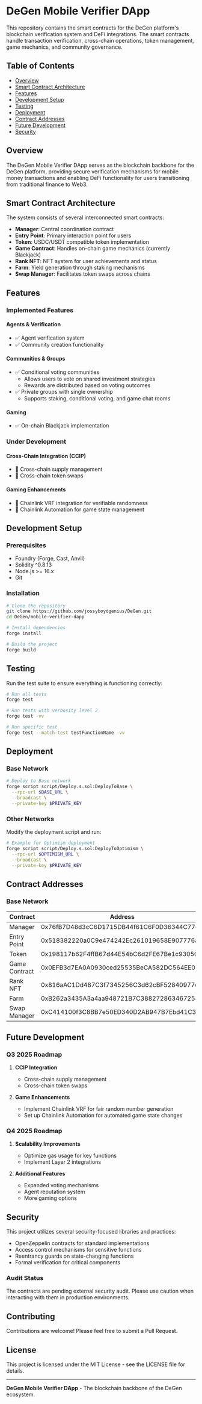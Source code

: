 # DeGen Mobile Verifier DApp

This repository contains the smart contracts for the DeGen platform's blockchain verification system and DeFi integrations. The smart contracts handle transaction verification, cross-chain operations, token management, game mechanics, and community governance.

## Table of Contents

- [Overview](#overview)
- [Smart Contract Architecture](#smart-contract-architecture)
- [Features](#features)
- [Development Setup](#development-setup)
- [Testing](#testing)
- [Deployment](#deployment)
- [Contract Addresses](#contract-addresses)
- [Future Development](#future-development)
- [Security](#security)

## Overview

The DeGen Mobile Verifier DApp serves as the blockchain backbone for the DeGen platform, providing secure verification mechanisms for mobile money transactions and enabling DeFi functionality for users transitioning from traditional finance to Web3.

## Smart Contract Architecture

The system consists of several interconnected smart contracts:

- **Manager**: Central coordination contract
- **Entry Point**: Primary interaction point for users
- **Token**: USDC/USDT compatible token implementation
- **Game Contract**: Handles on-chain game mechanics (currently Blackjack)
- **Rank NFT**: NFT system for user achievements and status
- **Farm**: Yield generation through staking mechanisms
- **Swap Manager**: Facilitates token swaps across chains

## Features

### Implemented Features

#### Agents & Verification
- ✅ Agent verification system
- ✅ Community creation functionality

#### Communities & Groups
- ✅ Conditional voting communities
  - Allows users to vote on shared investment strategies
  - Rewards are distributed based on voting outcomes
- ✅ Private groups with single ownership
  - Supports staking, conditional voting, and game chat rooms

#### Gaming
- ✅ On-chain Blackjack implementation

### Under Development

#### Cross-Chain Integration (CCIP)
- 🔄 Cross-chain supply management
- 🔄 Cross-chain token swaps

#### Gaming Enhancements
- 🔄 Chainlink VRF integration for verifiable randomness
- 🔄 Chainlink Automation for game state management

## Development Setup

### Prerequisites

- Foundry (Forge, Cast, Anvil)
- Solidity ^0.8.13
- Node.js >= 16.x
- Git

### Installation

```bash
# Clone the repository
git clone https://github.com/jossyboydgenius/DeGen.git
cd DeGen/mobile-verifier-dapp

# Install dependencies
forge install

# Build the project
forge build
```

## Testing

Run the test suite to ensure everything is functioning correctly:

```bash
# Run all tests
forge test

# Run tests with verbosity level 2
forge test -vv

# Run specific test
forge test --match-test testFunctionName -vv
```

## Deployment

### Base Network

```bash
# Deploy to Base network
forge script script/Deploy.s.sol:DeployToBase \
  --rpc-url $BASE_URL \
  --broadcast \
  --private-key $PRIVATE_KEY
```

### Other Networks

Modify the deployment script and run:

```bash
# Example for Optimism deployment
forge script script/Deploy.s.sol:DeployToOptimism \
  --rpc-url $OPTIMISM_URL \
  --broadcast \
  --private-key $PRIVATE_KEY
```

## Contract Addresses

### Base Network

| Contract       | Address                                      |
|----------------|----------------------------------------------|
| Manager        | 0x76fB7D48d3cC6D1715DB44f61C6F0D36344C77eb  |
| Entry Point    | 0x518382220a0C9e474242Ec261019658E907776aE  |
| Token          | 0x198117b62F4ffB67d44E54bC6d2FE67Be1c9305C  |
| Game Contract  | 0x0EFB3d7EA0A0930ced25535BeCA582DC564EE081  |
| Rank NFT       | 0x816aAC1Dd487C3f7345256C3d62cBF52840977e0  |
| Farm           | 0xB262a3435A3a4aa948721B7C3882728634672588  |
| Swap Manager   | 0xC414100f3C8BB7e50ED340D2AB947B7Ebd41C39e  |

## Future Development

### Q3 2025 Roadmap

1. **CCIP Integration**
   - Cross-chain supply management
   - Cross-chain token swaps
   
2. **Game Enhancements**
   - Implement Chainlink VRF for fair random number generation
   - Set up Chainlink Automation for automated game state changes

### Q4 2025 Roadmap

1. **Scalability Improvements**
   - Optimize gas usage for key functions
   - Implement Layer 2 integrations

2. **Additional Features**
   - Expanded voting mechanisms
   - Agent reputation system
   - More gaming options

## Security

This project utilizes several security-focused libraries and practices:

- OpenZeppelin contracts for standard implementations
- Access control mechanisms for sensitive functions
- Reentrancy guards on state-changing functions
- Formal verification for critical components

### Audit Status

The contracts are pending external security audit. Please use caution when interacting with them in production environments.

## Contributing

Contributions are welcome! Please feel free to submit a Pull Request.

## License

This project is licensed under the MIT License - see the LICENSE file for details.

---

**DeGen Mobile Verifier DApp** - The blockchain backbone of the DeGen ecosystem.
